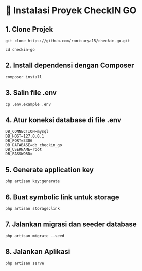 # 🚀 Instalasi Proyek CheckIN GO

## 1. Clone Projek

```
git clone https://github.com/ronisurya15/checkin-go.git

cd checkin-go
```

## 2. Install dependensi dengan Composer

```
composer install
```

## 3. Salin file .env

```
cp .env.example .env
```

## 4. Atur koneksi database di file .env

```
DB_CONNECTION=mysql
DB_HOST=127.0.0.1
DB_PORT=3306
DB_DATABASE=db_checkin_go
DB_USERNAME=root
DB_PASSWORD=
```

## 5. Generate application key

```
php artisan key:generate
```

## 6. Buat symbolic link untuk storage

```
php artisan storage:link
```

## 7. Jalankan migrasi dan seeder database

```
php artisan migrate --seed
```

## 8. Jalankan Aplikasi

```
php artisan serve
```
